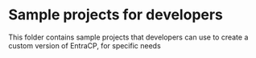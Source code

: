 # Sample projects for developers

This folder contains sample projects that developers can use to create a custom version of EntraCP, for specific needs
